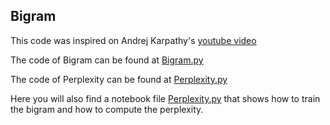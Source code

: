 ## Bigram

This code was inspired on Andrej Karpathy's [youtube video](https://www.youtube.com/watch?v=PaCmpygFfXo)

The code of Bigram can be found at [Bigram.py](https://github.com/pedrobpio/nlp/blob/main/Bigram/Bigram.py)

The code of Perplexity can be found at [Perplexity.py](https://github.com/pedrobpio/nlp/blob/main/Bigram/Perplexity.py)

Here you will also find a notebook file [Perplexity.py](https://github.com/pedrobpio/nlp/blob/main/Bigram/Perplexity.py) that shows how to train the bigram and how to compute the perplexity.

